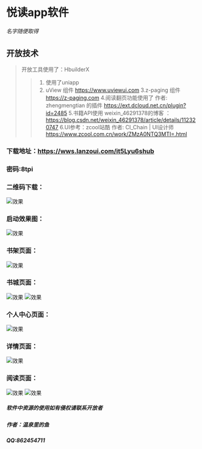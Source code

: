 # 悦读app软件 #
###### 名字随便取得

## 开放技术
> 开放工具使用了：HbuilderX
>> 1. 使用了uniapp
>> 2. uView 组件 https://www.uviewui.com
>> 3.z-paging 组件 https://z-paging.com
>> 4.阅读翻页功能使用了 作者: zhengmengtian 的插件  https://ext.dcloud.net.cn/plugin?id=2485
>> 5.书籍API使用 weixin_46291378的博客 ：https://blog.csdn.net/weixin_46291378/article/details/112320747
>> 6.UI参考：zcool站酷 作者: CI_Chain | UI设计师  https://www.zcool.com.cn/work/ZMzA0NTQ3MTI=.html

### 下载地址：https://wws.lanzoui.com/it5Lyu6shub
### 密码:8tpi

### 二维码下载：
![效果](../static/down.png)

### 启动效果图：
![效果](../static/hdpiBg.png)

### 书架页面：
![效果](../static/README_files/2.jpg)

### 书城页面：
![效果](../static/README_files/1.jpg) ![效果](../static/README_files/4.jpg)

### 个人中心页面：
![效果](../static/README_files/5.jpg)

### 详情页面：
![效果](../static/README_files/3.jpg)

### 阅读页面：
![效果](../static/README_files/6.jpg) ![效果](../static/README_files/6.jpg)

##### 软件中资源的使用如有侵权请联系开放者
##### 作者：温泉里的鱼
##### QQ:862454711
